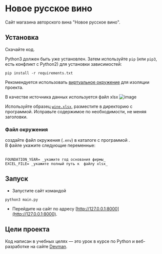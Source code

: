 # Новое русское вино

Сайт магазина авторского вина "Новое русское вино".

## Установка
Скачайте код.

Python3 должен быть уже установлен. Затем используйте `pip` (или `pip3`, есть конфликт с Python2) для установки зависимостей:
```
pip install -r requirements.txt
```
Рекомендуется использовать [виртуальное окружение](https://docs.python.org/3/library/venv.html) для изоляции проекта. 

В качестве источника данных используется файл xlsx 
![image](https://user-images.githubusercontent.com/5857967/201730101-8253b74a-91d1-45e8-9d2d-fe9eb8099500.png)

Используйте образец [`wine.xlsx`](https://github.com/boliwar/wine/blob/master/wine.xlsx), разместите в директорию с программой. 
Исправьте содержимое по необходимости, не меняя заголовки.

### Файл окружения
создайте файл окружения (`.env`) в каталоге с программой .<br>
В файле укажите следующие переменные:<br><br>
```
FOUNDATION_YEAR= _укажите год основания фирмы_ 
EXCEL_FILE= _укажите полный путь к  файлу xlsx_ 
```

## Запуск

- Запустите сайт командой 
```
python3 main.py
```
- Перейдите на сайт по адресу [http://127.0.0.1:8000](http://127.0.0.1:8000).

## Цели проекта

Код написан в учебных целях — это урок в курсе по Python и веб-разработке на сайте [Devman](https://dvmn.org).
